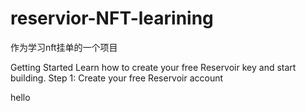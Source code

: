 # reservior-NFT-learining
作为学习nft挂单的一个项目

Getting Started
Learn how to create your free Reservoir key and start building.
Step 1: Create your free Reservoir account

hello

